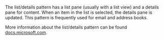 ﻿The list/details pattern has a list pane (usually with a list view) and a details pane for content. When an item in the list is selected, the details pane is updated. This pattern is frequently used for email and address books.

More information about the list/details pattern can be found [docs.microsoft.com](https://docs.microsoft.com/windows/uwp/design/controls-and-patterns/list-details).
